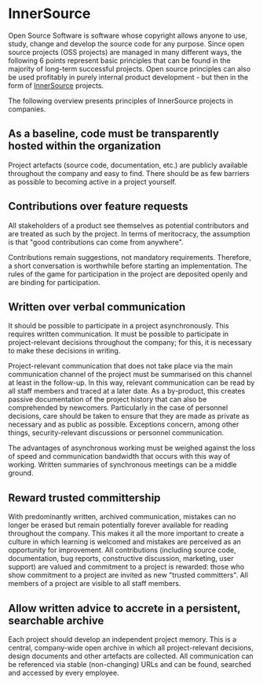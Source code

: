 # InnerSource

Open Source Software is software whose copyright allows anyone to use, study, change and develop the source code for any purpose. Since open source projects (OSS projects) are managed in many different ways, the following 6 points represent basic principles that can be found in the majority of long-term successful projects. Open source principles can also be used profitably in purely internal product development - but then in the form of [InnerSource](https://innersourcecommons.org/) projects.
  
The following overview presents principles of InnerSource projects in companies.
  
## As a baseline, code must be transparently hosted within the organization
  
Project artefacts (source code, documentation, etc.) are publicly available throughout the company and easy to find. There should be as few barriers as possible to becoming active in a project yourself.
  
## Contributions over feature requests
  
All stakeholders of a product see themselves as potential contributors and are treated as such by the project. In terms of meritocracy, the assumption is that "good contributions can come from anywhere".
  
Contributions remain suggestions, not mandatory requirements. Therefore, a short conversation is worthwhile before starting an implementation.
The rules of the game for participation in the project are deposited openly and are binding for participation.
  
## Written over verbal communication
  
It should be possible to participate in a project asynchronously. This requires written communication. It must be possible to participate in project-relevant decisions throughout the company; for this, it is necessary to make these decisions in writing.
  
Project-relevant communication that does not take place via the main communication channel of the project must be summarised on this channel at least in the follow-up. In this way, relevant communication can be read by all staff members and traced at a later date. As a by-product, this creates passive documentation of the project history that can also be comprehended by newcomers. Particularly in the case of personnel decisions, care should be taken to ensure that they are made as private as necessary and as public as possible.
Exceptions concern, among other things, security-relevant discussions or personnel communication.
  
The advantages of asynchronous working must be weighed against the loss of speed and communication bandwidth that occurs with this way of working. Written summaries of synchronous meetings can be a middle ground.
  
## Reward trusted committership

With predominantly written, archived communication, mistakes can no longer be erased but remain potentially forever available for reading throughout the company. This makes it all the more important to create a culture in which learning is welcomed and mistakes are perceived as an opportunity for improvement.
All contributions (including source code, documentation, bug reports, constructive discussion, marketing, user support) are valued and commitment to a project is rewarded: those who show commitment to a project are invited as new "trusted committers". All members of a project are visible to all staff members.
  
## Allow written advice to accrete in a persistent, searchable archive
  
Each project should develop an independent project memory. This is a central, company-wide open archive in which all project-relevant decisions, design documents and other artefacts are collected. All communication can be referenced via stable (non-changing) URLs and can be found, searched and accessed by every employee.
 